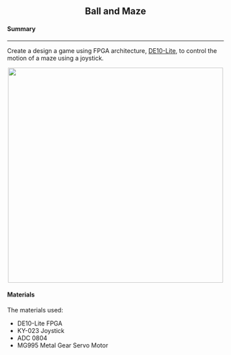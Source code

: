 <h2 align="center">
    Ball and Maze
</h2>

#### Summary

***

Create a design a game using FPGA architecture, [DE10-Lite](https://www.terasic.com.tw/cgi-bin/page/archive.pl?Language=English&No=1021), to control the motion of a maze using a joystick.

<p align="center">
  <img src="Media/Maze.gif"  width="500"/>
</p>

#### Materials

The materials used:

- DE10-Lite FPGA
- KY-023 Joystick
- ADC 0804
- MG995 Metal Gear Servo Motor